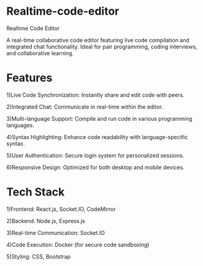 # Realtime-code-editor

Realtime Code Editor

A real-time collaborative code editor featuring live code compilation and integrated chat functionality. Ideal for pair programming, coding interviews, and collaborative learning.

# Features

1)Live Code Synchronization: Instantly share and edit code with peers.

2)Integrated Chat: Communicate in real-time within the editor.

3)Multi-language Support: Compile and run code in various programming languages.

4)Syntax Highlighting: Enhance code readability with language-specific syntax.

5)User Authentication: Secure login system for personalized sessions.

6)Responsive Design: Optimized for both desktop and mobile devices.

# Tech Stack

1)Frontend: React.js, Socket.IO, CodeMirror

2)Backend: Node.js, Express.js

3)Real-time Communication: Socket.IO

4)Code Execution: Docker (for secure code sandboxing)

5)Styling: CSS, Bootstrap

# Installation
Prerequisites

Ensure you have the following installed:

1)Node.js
 (v14 or higher)

2)npm
 (Node Package Manager)

# Steps

1)Clone the repository:

git clone https://github.com/Vidushinegi22/realtime-code-editor.git
cd realtime-code-editor


2)Install dependencies:

npm install


3)Start the development server:

npm run server:dev
